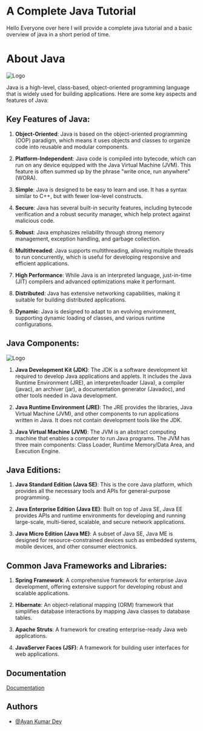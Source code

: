 
# A Complete Java Tutorial

Hello Everyone over here I will provide a complete java tutorial and a basic overview of java in a short period of time.

# About Java

![Logo](https://e1.pxfuel.com/desktop-wallpaper/477/2/desktop-wallpaper-java-posted-by-john-cunningham-java-logo.jpg)

Java is a high-level, class-based, object-oriented programming language that is widely used for building applications. Here are some key aspects and features of Java:

## Key Features of Java:

1. **Object-Oriented**: Java is based on the object-oriented programming (OOP) paradigm, which means it uses objects and classes to organize code into reusable and modular components.
   
2. **Platform-Independent**: Java code is compiled into bytecode, which can run on any device equipped with the Java Virtual Machine (JVM). This feature is often summed up by the phrase "write once, run anywhere" (WORA).

3. **Simple**: Java is designed to be easy to learn and use. It has a syntax similar to C++, but with fewer low-level constructs.

4. **Secure**: Java has several built-in security features, including bytecode verification and a robust security manager, which help protect against malicious code.

5. **Robust**: Java emphasizes reliability through strong memory management, exception handling, and garbage collection.

6. **Multithreaded**: Java supports multithreading, allowing multiple threads to run concurrently, which is useful for developing responsive and efficient applications.

7. **High Performance**: While Java is an interpreted language, just-in-time (JIT) compilers and advanced optimizations make it performant.

8. **Distributed**: Java has extensive networking capabilities, making it suitable for building distributed applications.

9. **Dynamic**: Java is designed to adapt to an evolving environment, supporting dynamic loading of classes, and various runtime configurations.

## Java Components:

![Logo](https://miro.medium.com/v2/resize:fit:828/format:webp/1*MHpdx5oni3ymFQDKDFbWLQ.png)

1. **Java Development Kit (JDK)**: The JDK is a software development kit required to develop Java applications and applets. It includes the Java Runtime Environment (JRE), an interpreter/loader (Java), a compiler (javac), an archiver (jar), a documentation generator (Javadoc), and other tools needed in Java development.

2. **Java Runtime Environment (JRE)**: The JRE provides the libraries, Java Virtual Machine (JVM), and other components to run applications written in Java. It does not contain development tools like the JDK.

3. **Java Virtual Machine (JVM)**: The JVM is an abstract computing machine that enables a computer to run Java programs. The JVM has three main components: Class Loader, Runtime Memory/Data Area, and Execution Engine.

## Java Editions:

1. **Java Standard Edition (Java SE)**: This is the core Java platform, which provides all the necessary tools and APIs for general-purpose programming.

2. **Java Enterprise Edition (Java EE)**: Built on top of Java SE, Java EE provides APIs and runtime environments for developing and running large-scale, multi-tiered, scalable, and secure network applications.

3. **Java Micro Edition (Java ME)**: A subset of Java SE, Java ME is designed for resource-constrained devices such as embedded systems, mobile devices, and other consumer electronics.

## Common Java Frameworks and Libraries:

1. **Spring Framework**: A comprehensive framework for enterprise Java development, offering extensive support for developing robust and scalable applications.
   
2. **Hibernate**: An object-relational mapping (ORM) framework that simplifies database interactions by mapping Java classes to database tables.

3. **Apache Struts**: A framework for creating enterprise-ready Java web applications.

4. **JavaServer Faces (JSF)**: A framework for building user interfaces for web applications.

## Documentation

[Documentation](https://docs.oracle.com/javase/tutorial/tutorialLearningPaths.html)


## Authors

- [@Ayan Kumar Dey](https://github.com/AyanKumarDey)


